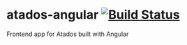 atados-angular [![Build Status](https://travis-ci.org/atados/atados-angular.png)](https://travis-ci.org/atados/atados-angular)
==============

Frontend app for Atados built with Angular
